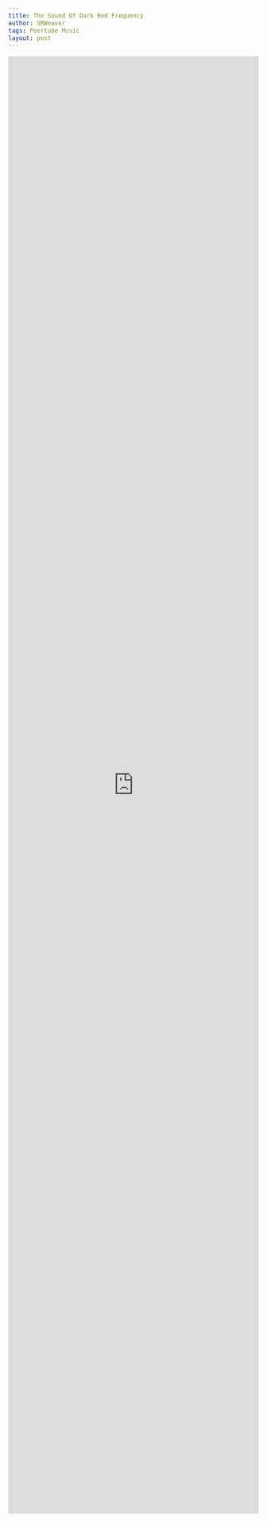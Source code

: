 ```yaml
---
title: The Sound Of Dark Red Frequency
author: SRWeaver
tags: Peertube Music
layout: post
---
```

<iframe title="The Sound Of Dark Red Frequency" src="https://video.ploud.jp/videos/embed/09960f55-343a-4fa4-96f2-4f64f12601ce" allowfullscreen="" sandbox="allow-same-origin allow-scripts allow-popups" width="100%" height="75%" frameborder="0"></iframe>
